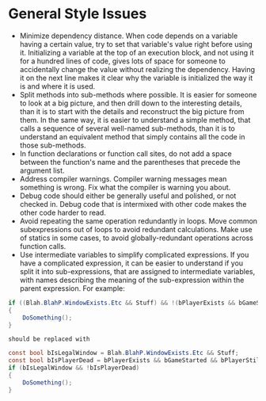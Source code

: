 # General Style Issues

* Minimize dependency distance. When code depends on a variable having a certain value, try to set that variable's value right before using it. Initializing a variable at the top of an execution block, and not using it for a hundred lines of code, gives lots of space for someone to accidentally change the value without realizing the dependency. Having it on the next line makes it clear why the variable is initialized the way it is and where it is used.
* Split methods into sub-methods where possible. It is easier for someone to look at a big picture, and then drill down to the interesting details, than it is to start with the details and reconstruct the big picture from them. In the same way, it is easier to understand a simple method, that calls a sequence of several well-named sub-methods, than it is to understand an equivalent method that simply contains all the code in those sub-methods.
* In function declarations or function call sites, do not add a space between the function's name and the parentheses that precede the argument list.
* Address compiler warnings. Compiler warning messages mean something is wrong. Fix what the compiler is warning you about.
* Debug code should either be generally useful and polished, or not checked in. Debug code that is intermixed with other code makes the other code harder to read.
* Avoid repeating the same operation redundantly in loops. Move common subexpressions out of loops to avoid redundant calculations. Make use of statics in some cases, to avoid globally-redundant operations across function calls.
* Use intermediate variables to simplify complicated expressions. If you have a complicated expression, it can be easier to understand if you split it into sub-expressions, that are assigned to intermediate variables, with names describing the meaning of the sub-expression within the parent expression. For example:

```cs
if ((Blah.BlahP.WindowExists.Etc && Stuff) && !(bPlayerExists && bGameStarted && bPlayerStillHasPawn && IsTuesday())))
{
    DoSomething();
}
```

`should be replaced with`

```cs
const bool bIsLegalWindow = Blah.BlahP.WindowExists.Etc && Stuff;
const bool bIsPlayerDead = bPlayerExists && bGameStarted && bPlayerStillHasPawn && IsTuesday();
if (bIsLegalWindow && !bIsPlayerDead)
{
    DoSomething();
}
```
